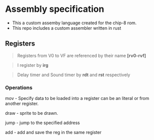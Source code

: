 # Assembly specification

- This a custom assemby language created for the chip-8 rom.
- This repo includes a custom assembler written in rust

## Registers

> Registers from V0 to VF are referenced by their name **[rv0-rvf]**

> I register by **irg**

> Delay timer and Sound timer by **rdt** and **rst** respectively

### Operations

mov - Specify data to be loaded into a register can be an literal or from another register.

draw - sprite to be drawn.

jump - jump to the specified address

add - add and save the reg in the same register
